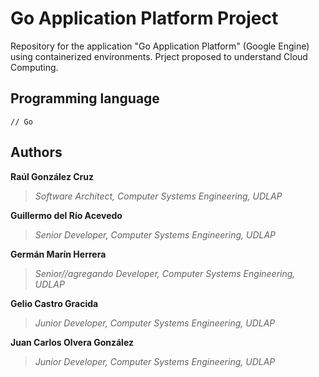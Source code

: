 # Go Application Platform Project
Repository for the application "Go Application Platform" (Google Engine) using containerized environments. Prject proposed to understand Cloud Computing.

## Programming language
```[go]
// Go
```

## Authors
**Raúl González Cruz**
>*Software Architect, Computer Systems Engineering, UDLAP*


**Guillermo del Río Acevedo**
>*Senior Developer, Computer Systems Engineering, UDLAP*


**Germán Marín Herrera**
>*Senior//agregando Developer, Computer Systems Engineering, UDLAP*


**Gelio Castro Gracida**
>*Junior Developer, Computer Systems Engineering, UDLAP*


**Juan Carlos Olvera González**
>*Junior Developer, Computer Systems Engineering, UDLAP*
